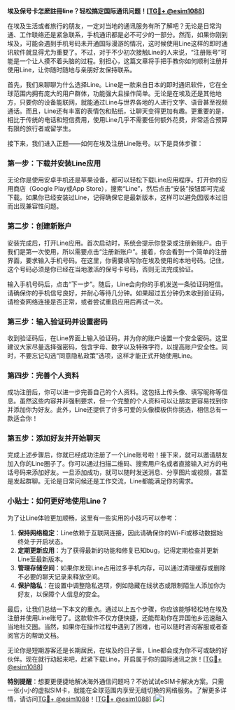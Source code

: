 **埃及保号卡怎麽註冊line？轻松搞定国际通讯问题！[[TG💪+ @esim1088](https://t.me/s/esim1088)]**

在埃及生活或者旅行的朋友，一定对当地的通讯服务有所了解吧？无论是日常沟通、工作联络还是紧急联系，手机通讯都是必不可少的一部分。然而，如果你刚到埃及，可能会遇到手机号码未开通国际漫游的情况，这时候使用Line这样的即时通讯软件就显得尤为重要了。不过，对于不少初次接触Line的人来说，“注册账号”可能是一个让人摸不着头脑的过程。别担心，这篇文章将手把手教你如何顺利注册并使用Line，让你随时随地与亲朋好友保持联系。

首先，我们来聊聊为什么选择Line。Line是一款来自日本的即时通讯软件，它在全球范围内拥有庞大的用户群体，功能强大且操作简单。无论是在埃及还是其他地方，只要你的设备能联网，就能通过Line与世界各地的人进行文字、语音甚至视频通话。而且，Line还有丰富的表情包和贴纸，让聊天变得更加有趣。更重要的是，相比于传统的电话和短信费用，使用Line几乎不需要任何额外花费，非常适合预算有限的旅行者或留学生。

接下来，我们进入正题——如何在埃及注册Line账号。以下是具体步骤：

### 第一步：下载并安装Line应用

无论你是使用安卓手机还是苹果设备，都可以轻松下载Line应用程序。打开你的应用商店（Google Play或App Store），搜索“Line”，然后点击“安装”按钮即可完成下载。如果你已经安装过Line，记得确保它是最新版本，这样可以避免因版本过旧而出现兼容性问题。

### 第二步：创建新账户

安装完成后，打开Line应用。首次启动时，系统会提示你登录或注册新账户。由于我们是第一次使用，所以需要点击“注册新账户”。接着，你会看到一个简单的注册界面，要求输入手机号码。在这里，你需要填写你在埃及使用的本地号码。记住，这个号码必须是你已经在当地激活的保号卡号码，否则无法完成验证。

输入手机号码后，点击“下一步”。随后，Line会向你的手机发送一条验证码短信。请确保你的手机信号良好，并耐心等待几分钟。如果超过五分钟仍未收到验证码，请检查网络连接是否正常，或者尝试重启应用后再试一次。

### 第三步：输入验证码并设置密码

收到验证码后，在Line界面上输入验证码，并为你的账户设置一个安全密码。这里建议大家尽量选择强密码，包含字母、数字以及特殊字符，以提高账户安全性。同时，不要忘记勾选“同意隐私政策”选项，这样才能正式开始使用Line。

### 第四步：完善个人资料

成功注册后，你可以进一步完善自己的个人资料。这包括上传头像、填写昵称等信息。虽然这些内容并非强制要求，但一个完整的个人资料可以让朋友更容易找到你并添加你为好友。此外，Line还提供了许多可爱的头像模板供你挑选，相信总有一款适合你！

### 第五步：添加好友并开始聊天

完成上述步骤后，你就已经成功注册了一个Line账号啦！接下来，就可以邀请朋友加入你的Line圈子了。你可以通过扫描二维码、搜索用户名或者直接输入对方的电话号码来添加好友。一旦添加成功，就可以随时发送消息、分享图片或视频，甚至是发起群聊。无论是日常问候还是工作交流，Line都能满足你的需求。

### 小贴士：如何更好地使用Line？

为了让Line体验更加顺畅，这里有一些实用的小技巧可以参考：

1. **保持网络稳定**：Line依赖于互联网连接，因此请确保你的Wi-Fi或移动数据始终处于开启状态。
2. **定期更新应用**：为了获得最新的功能和修复已知bug，记得定期检查并更新Line至最新版本。
3. **管理存储空间**：如果你发现Line占用过多手机内存，可以通过清理缓存或删除不必要的聊天记录来释放空间。
4. **保护隐私**：在设置中调整隐私选项，例如隐藏在线状态或限制陌生人添加你为好友，以保障个人信息的安全。

最后，让我们总结一下本文的重点。通过以上五个步骤，你应该能够轻松地在埃及注册并使用Line账号了。这款软件不仅方便快捷，还能帮助你在异国他乡迅速融入当地社交圈。当然，如果你在操作过程中遇到了困难，也可以随时咨询客服或者查阅官方的帮助文档。

无论你是短期游客还是长期居民，在埃及的日子里，Line都会成为你不可或缺的好伙伴。现在就行动起来吧，赶紧下载Line，开启属于你的国际通讯之旅！[[TG💪+ @esim1088](https://t.me/s/esim1088)]

**特别提醒**：想要更便捷地解决海外通信问题吗？不妨试试eSIM卡解决方案。只需一张小小的虚拟SIM卡，就能在全球范围内享受无缝切换的网络服务。了解更多详情，请访问[TG💪+ @esim1088](https://t.me/s/esim1088)！[[TG💪+ @esim1088](https://t.me/s/esim1088)] [![](https://i.postimg.cc/4NQfJmqS/Snipaste-2025-05-13-00-14-12.png)]